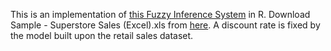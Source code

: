 This is an implementation of [this Fuzzy Inference System](http://blog.fuzzy.io/2015/03/25/adaptive-pricing-with-fuzzy-logic/) in R. 
Download Sample - Superstore Sales (Excel).xls from [here](https://community.tableau.com/docs/DOC-1236). 
A discount rate is fixed by the model built upon the retail sales dataset.